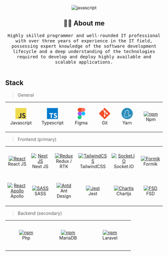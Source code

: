 <p align="center">
<img src="https://media1.tenor.com/m/fd21eoZ9LFkAAAAC/koshi-torako-shikanoko.gif" width="200" height="266.27" alt="javascript" />
</p>

<h2 align="center"> 👨‍💻 About me</h2>
<p align="center">
    <samp>
Highly skilled programmer and well-rounded IT professional with over three years of experience in the IT field, possessing expert knowledge of the software development lifecycle and a deep understanding of the technologies required to develop and deploy highly available and scalable applications.    </samp>
  <br> <br>
</p>


<h2 align="left" id="gloeend-stack">Stack</h2>


> General

<table width='100%'>
  <tr>
    <td align="center" width="120" height="90">
      <a href="#gloeend-stack">
        <img src="https://raw.githubusercontent.com/devicons/devicon/1119b9f84c0290e0f0b38982099a2bd027a48bf1/icons/javascript/javascript-original.svg" width="36" height="36" alt="javascript" />
      </a>
      <br>Javascript
    </td>
    <td align="center" width="120" height="90">
      <a href="#gloeend-stack">
        <img src="https://raw.githubusercontent.com/devicons/devicon/1119b9f84c0290e0f0b38982099a2bd027a48bf1/icons/typescript/typescript-original.svg" width="36" height="36" alt="typescript" />
      </a>
      <br>Typescript
    </td>
    <td align="center" width="120" height="90">
      <a href="#gloeend-stack">
        <img src="https://raw.githubusercontent.com/devicons/devicon/1119b9f84c0290e0f0b38982099a2bd027a48bf1/icons/figma/figma-original.svg" width="36" height="36" alt="figma" />
      </a>
      <br>Figma
    </td>
    <td align="center" width="120" height="90">
      <a href="#gloeend-stack">
        <img src="https://raw.githubusercontent.com/devicons/devicon/1119b9f84c0290e0f0b38982099a2bd027a48bf1/icons/git/git-original.svg" width="36" height="36" alt="git" />
      </a>
      <br>Git
    </td>
    <td align="center" width="120" height="90"> 
      <a href="#gloeend-stack">
        <img src="https://raw.githubusercontent.com/devicons/devicon/1119b9f84c0290e0f0b38982099a2bd027a48bf1/icons/yarn/yarn-original.svg" width="36" height="36" alt="yarn" />
      </a>
      <br>Yarn
    </td>
    <td align="center" width="120" height="90"> 
      <a href="#gloeend-stack">
        <img src="https://avatars.githubusercontent.com/u/6078720?s=48&v=4" width="36" height="36" alt="npm" />
      </a>
      <br>Npm
    </td>
  </tr> 
</table>

> Frontend (primary)

<table width='100%'>
  <tr>
   <td align="center" width="120" height="90">
      <a href="#gloeend-stack">
        <img src="https://brandlogos.net/wp-content/uploads/2020/09/react-logo.png" width="36" height="36" alt="React" />
      </a>
      <br>React JS
    </td>
    <td align="center" width="120" height="90">
      <a href="#gloeend-stack" >
        <img src="https://raw.githubusercontent.com/samfromaway/samfromaway/master/.github/images/nextjs.png" width="36" height="36" alt="Next JS" />
      </a>
      <br>Next JS
    </td>
    <td align="center" width="120" height="90">
      <a href="#gloeend-stack" >
        <img src="https://cdn.worldvectorlogo.com/logos/redux.svg" width="36" height="36" alt="Redux" />
      </a>
      <br>Redux / RTK
    </td>
     <td align="center" width="120" height="90">
      <a href="#gloeend-stack">
        <img src="https://tailwindcss.com/_next/static/media/tailwindcss-mark.3c5441fc7a190fb1800d4a5c7f07ba4b1345a9c8.svg" width="36" height="36" alt="TailwindCSS" />
      </a>
      <br>TailwindCSS
    </td>
     <td align="center" width="120" height="90">
      <a href="#gloeend-stack">
        <img src="https://socket.io/images/logo-dark.svg" width="36" height="36" alt="Socket.IO" />
      </a>
      <br>Socket.IO
    </td>
     <td align="center" width="120" height="90">
      <a href="#gloeend-stack">
        <img src="https://user-images.githubusercontent.com/4060187/61057426-4e5a4600-a3c3-11e9-9114-630743e05814.png" width="36" height="36" alt="Formik" />
      </a>
      <br>Formik
    </td>
</tr>
<tr></tr>
<tr>
     <td align="center" width="120" height="90">
      <a href="#gloeend-stack">
        <img src="https://simpleicons.org/icons/apollographql.svg" width="36px" height="36px" alt="React Apollo" />
      </a>
      <br>Apollo
    </td>
     <td align="center" width="120" height="90">
      <a href="#gloeend-stack">
        <img src="https://sass-lang.com/assets/img/logos/logo.svg" width="36px" height="36px"  alt="SASS" />
      </a>
      <br>SASS
    </td>
     <td align="center" width="120" height="90">
      <a href="#gloeend-stack">
        <img src="https://camo.githubusercontent.com/f6bf5ee2b30310ad83a81212b9be69bdc2bb577f2ebe868ad89f8586b4721ffc/68747470733a2f2f67772e616c697061796f626a656374732e636f6d2f7a6f732f726d73706f7274616c2f4b4470677667754d704766716148506a6963524b2e737667" width="36px" height="36px"  alt="Antd" />
      </a>
      <br>Ant Design
    </td>
     <td align="center" width="120" height="90"> 
      <a href="#gloeend-stack" >
        <img src="https://brandeps.com/icon-download/J/Jest-icon-vector-02.svg" width="36" height="36" alt="Jest" />
      </a>
      <br>Jest
    </td>
     <td align="center" width="120" height="90"> 
      <a href="#gloeend-stack" >
        <img src="https://www.chartjs.org/img/chartjs-logo.svg" width="36" height="36" alt="Chartjs" />
      </a>
      <br>Chartjs
    </td>
     <td align="center" width="120" height="90"> 
      <a href="#gloeend-stack" >
        <img src="https://feature-sliced.design/img/brand/logo-primary.png" width="36" height="36" alt="FSD" />
      </a>
      <br>FSD
    </td>
</tr>
</table>

> Backend (secondary)

<table width='100%'>
<tr>
    <td align="center" width="120" height="90"> 
      <a href="#gloeend-stack">
        <img src="https://www.php.net/images/logos/php-logo-white.svg" width="36" height="36" alt="npm" />
      </a>
      <br>Php
    </td>
    <td align="center" width="120" height="90"> 
      <a href="#gloeend-stack">
        <img src="https://mariadb.com/wp-content/uploads/2019/11/mariadb-logo-vertical_blue.svg" width="36" height="36" alt="npm" />
      </a>
      <br>MariaDB
    </td>
    <td align="center" width="120" height="90"> 
      <a href="#gloeend-stack">
        <img src="https://laravel.com/img/logomark.min.svg" width="36" height="36" alt="npm" />
      </a>
      <br>Laravel
    </td>
  </tr>
</table>